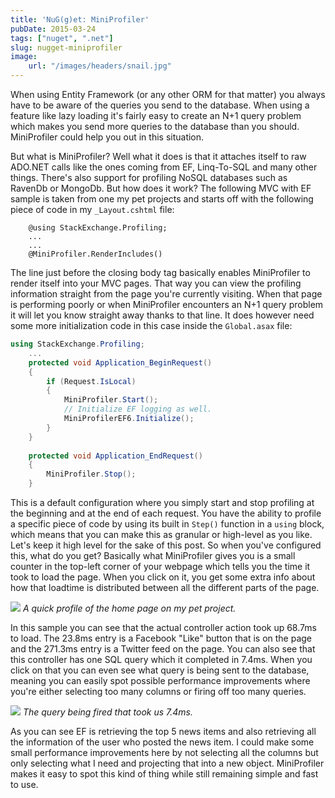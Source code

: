 ```yaml
---
title: 'NuG(g)et: MiniProfiler'
pubDate: 2015-03-24
tags: ["nuget", ".net"]
slug: nugget-miniprofiler
image:
    url: "/images/headers/snail.jpg"
---
```


When using Entity Framework (or any other ORM for that matter) you always have to be aware of the queries you send to the database. When using a feature like lazy loading it's fairly easy to create an N+1 query problem which makes you send more queries to the database than you should. MiniProfiler could help you out in this situation.

But what is MiniProfiler? Well what it does is that it attaches itself to raw ADO.NET calls like the ones coming from EF, Linq-To-SQL and many other things. There's also support for profiling NoSQL databases such as RavenDb or MongoDb. But how does it work? The following MVC with EF sample is taken from one my pet projects and starts off with the following piece of code in my `_Layout.cshtml` file:

```razor
    @using StackExchange.Profiling;
    ...
    ...
    @MiniProfiler.RenderIncludes()
```

The line just before the closing body tag basically enables MiniProfiler to render itself into your MVC pages. That way you can view the profiling information straight from the page you're currently visiting. When that page is performing poorly or when MiniProfiler encounters an N+1 query problem it will let you know straight away thanks to that line. It does however need some more initialization code in this case inside the `Global.asax` file:

```csharp
using StackExchange.Profiling;
    ...    
    protected void Application_BeginRequest()
    {
        if (Request.IsLocal)
        {
            MiniProfiler.Start();
            // Initialize EF logging as well.
            MiniProfilerEF6.Initialize();
        } 
    }
    
    protected void Application_EndRequest()
    {
        MiniProfiler.Stop();
    }
```

This is a default configuration where you simply start and stop profiling at the beginning and at the end of each request. You have the ability to profile a specific piece of code by using its built in `Step()` function in a `using` block, which means that you can make this as granular or high-level as you like. Let's keep it high level for the sake of this post. So when you've configured this, what do you get? Basically what MiniProfiler gives you is a small counter in the top-left corner of your webpage which tells you the time it took to load the page. When you click on it, you get some extra info about how that loadtime is distributed between all the different parts of the page.

![](/images/posts/nutrii.jpg)
*A quick profile of the home page on my pet project.*

In this sample you can see that the actual controller action took up 68.7ms to load. The 23.8ms entry is a Facebook "Like" button that is on the page and the 271.3ms entry is a Twitter feed on the page. You can also see that this controller has one SQL query which it completed in 7.4ms. When you click on that you can even see what query is being sent to the database, meaning you can easily spot possible performance improvements where you're either selecting too many columns or firing off too many queries.

![](/images/posts/query1.jpg)
*The query being fired that took us 7.4ms.*

As you can see EF is retrieving the top 5 news items and also retrieving all the information of the user who posted the news item. I could make some small performance improvements here by not selecting all the columns but only selecting what I need and projecting that into a new object. MiniProfiler makes it easy to spot this kind of thing while still remaining simple and fast to use.